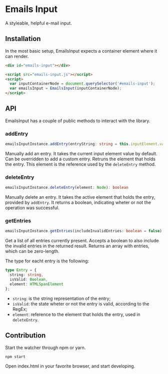 # Emails Input
A styleable, helpful e-mail input.

## Installation

In the most basic setup, EmailsInput expects a container element where it can render.

```html
<div id="emails-input"></div>

<script src="emails-input.js"></script>
<script>
  var inputContainerNode = document.querySelector('#emails-input');
  var emailsInput = EmailsInput(inputContainerNode);
</script>
```

## API

EmailsInput has a couple of public methods to interact with the library.

### addEntry

```ts
emailsInputInstance.addEntry(entryString: string = this.inputElement.value): HTMLElement
```

Manually add an entry. It takes the current input element value by default. Can be overridden to add a custom entry. Retruns the element that holds the entry. This element is the reference used by the `deleteEntry` method.

### deleteEntry

```ts
emailsInputInstance.deleteEntry(element: Node): boolean
```

Manually delete an entry. It takes the active element that holds the entry, provided by `addEntry`. It returns a boolean, indicating wheter or not the operation was successful.

### getEntries

```ts
emailsInputInstance.getEntries(includeInvalidEntries: boolean = false): Entry[]
```

Get a list of all entries currently present. Accepts a boolean to also include the invalid entries in the returned result. Returns an array with entries, which can be zero-length.

The type for eacht entry is the following:

```ts
type Entry = {
  string: string,
  isValid: Boolean,
  element: HTMLSpanElement
};
```

- `string`: is the string representation of the entry;
- `isValid`: the state wheter or not the entry is valid, according to the RegEx;
- `element`: reference to the element that holds the entry, used in `deleteEntry`.

## Contribution

Start the watcher through npm or yarn.
```sh
npm start
```

Open index.html in your favorite browser, and start developing.